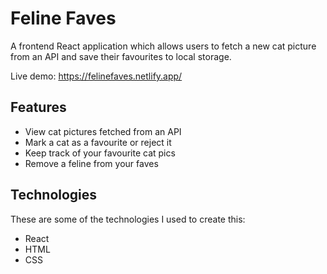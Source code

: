 # Feline Faves

A frontend React application which allows users to fetch a new cat picture from an API and save their favourites to local storage. 

Live demo: https://felinefaves.netlify.app/

## Features
* View cat pictures fetched from an API
* Mark a cat as a favourite or reject it
* Keep track of your favourite cat pics
* Remove a feline from your faves

## Technologies
These are some of the technologies I used to create this:
* React
* HTML
* CSS
